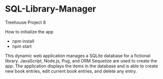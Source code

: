 # SQL-Library-Manager
 Treehouse Project 8

How to initialize the app 
- npm install
- npm start

This dynamic web application manages a SQLite database for a fictional library. JavaScript, Node.js, Pug, and
ORM Sequelize are used to create the app. The application displays the items in the database and is able to 
create new book entries, edit current book entries, and delete any entry.